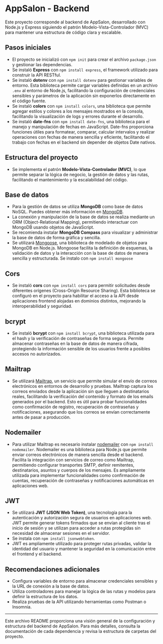 # AppSalon - Backend

Este proyecto corresponde al backend de AppSalon, desarrollado con Node.js y Express siguiendo el patrón Modelo-Vista-Controlador (MVC) para mantener una estructura de código clara y escalable.

## Pasos iniciales

- El proyecto se inicializó con `npm init` para crear el archivo `package.json` y gestionar las dependencias.
- Se instaló **Express** con `npm install express`, el framework utilizado para construir la API RESTful.
- Se instaló **dotenv** con `npm install dotenv` para gestionar variables de entorno. Esta biblioteca permite cargar variables definidas en un archivo `.env` al entorno de Node.js, facilitando la configuración de credenciales sensibles y parámetros de la aplicación sin exponerlos directamente en el código fuente.
- Se instaló **colors** con `npm install colors`, una biblioteca que permite agregar estilos y colores a los mensajes mostrados en la consola, facilitando la visualización de logs y errores durante el desarrollo.
- Se instaló **date-fns** con `npm install date-fns`, una biblioteca para el manejo y manipulación de fechas en JavaScript. Date-fns proporciona funciones útiles para formatear, comparar, calcular intervalos y realizar operaciones con fechas de manera sencilla y eficiente, facilitando el trabajo con fechas en el backend sin depender de objetos Date nativos.

## Estructura del proyecto

- Se implementa el patrón **Modelo-Vista-Controlador (MVC)**, lo que permite separar la lógica de negocio, la gestión de datos y las rutas, facilitando el mantenimiento y la escalabilidad del código.

## Base de datos

- Para la gestión de datos se utiliza **MongoDB** como base de datos NoSQL. Puedes obtener más información en [MongoDB](https://www.mongodb.com/).
- La conexión y manipulación de la base de datos se realiza mediante un ORM (Object-Relational Mapping), permitiendo interactuar con MongoDB usando objetos de JavaScript.
- Se recomienda instalar **MongoDB Compass** para visualizar y administrar la base de datos de forma gráfica y sencilla.
- Se utilizará [Mongoose](https://mongoosejs.com/), una biblioteca de modelado de objetos para MongoDB en Node.js. Mongoose facilita la definición de esquemas, la validación de datos y la interacción con la base de datos de manera sencilla y estructurada. Se instalo con `npm install mongoose`

## Cors

- Se instaló **cors** con `npm install cors` para permitir solicitudes desde diferentes orígenes (Cross-Origin Resource Sharing). Esta biblioteca se configuró en el proyecto para habilitar el acceso a la API desde aplicaciones frontend alojadas en dominios distintos, mejorando la interoperabilidad y seguridad.

## bcrypt

- Se instaló **bcrypt** con `npm install bcrypt`, una biblioteca utilizada para el hash y la verificación de contraseñas de forma segura. Permite almacenar contraseñas en la base de datos de manera cifrada, protegiendo la información sensible de los usuarios frente a posibles accesos no autorizados.

## Mailtrap

- Se utilizará [Mailtrap](https://mailtrap.io/), un servicio que permite simular el envío de correos electrónicos en entornos de desarrollo y pruebas. Mailtrap captura los correos enviados desde la aplicación sin que lleguen a destinatarios reales, facilitando la verificación del contenido y formato de los emails generados por el backend. Esto es útil para probar funcionalidades como confirmación de registro, recuperación de contraseñas y notificaciones, asegurando que los correos se envían correctamente antes de pasar a producción.

## Nodemailer

- Para utilizar Mailtrap es necesario instalar [nodemailer](https://nodemailer.com/) con `npm install nodemailer`. Nodemailer es una biblioteca para Node.js que permite enviar correos electrónicos de manera sencilla desde el backend. Facilita la integración con servicios de correo como Mailtrap, permitiendo configurar transportes SMTP, definir remitentes, destinatarios, asuntos y cuerpos de los mensajes. Es ampliamente utilizada para implementar funcionalidades como confirmación de cuentas, recuperación de contraseñas y notificaciones automáticas en aplicaciones web.

## JWT

- Se utilizará **JWT (JSON Web Token)**, una tecnología para la autenticación y autorización segura de usuarios en aplicaciones web. JWT permite generar tokens firmados que se envían al cliente tras el inicio de sesión y se utilizan para acceder a rutas protegidas sin necesidad de almacenar sesiones en el servidor.
- Se instala con `npm install jsonwebtoken`.
- JWT es ampliamente utilizado para proteger rutas privadas, validar la identidad del usuario y mantener la seguridad en la comunicación entre el frontend y el backend.

## Recomendaciones adicionales

- Configura variables de entorno para almacenar credenciales sensibles y la URL de conexión a la base de datos.
- Utiliza controladores para manejar la lógica de las rutas y modelos para definir la estructura de los datos.
- Realiza pruebas de la API utilizando herramientas como Postman o Insomnia.

---
Este archivo README proporciona una visión general de la configuración y estructura del backend de AppSalon. Para más detalles, consulta la documentación de cada dependencia y revisa la estructura de carpetas del proyecto.